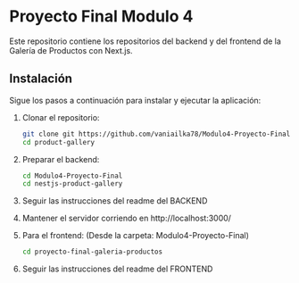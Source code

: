 
# Proyecto Final Modulo 4

Este repositorio contiene los repositorios del backend y del frontend de la Galería de Productos con Next.js.

## Instalación

Sigue los pasos a continuación para instalar y ejecutar la aplicación:

1. Clonar el repositorio:
    ```bash
    git clone git https://github.com/vaniailka78/Modulo4-Proyecto-Final.git
    cd product-gallery
    ```
2. Preparar el backend:
    ```bash
   cd Modulo4-Proyecto-Final
   cd nestjs-product-gallery

3. Seguir las instrucciones del readme del BACKEND

4. Mantener el servidor corriendo en http://localhost:3000/

5. Para el frontend: (Desde la carpeta: Modulo4-Proyecto-Final)
    ```bash
   cd proyecto-final-galeria-productos

6. Seguir las instrucciones del readme del FRONTEND
